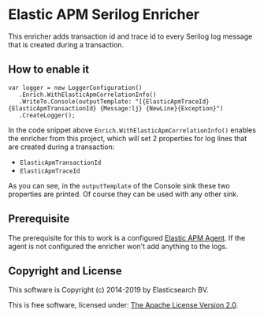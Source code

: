 # Elastic APM Serilog Enricher

This enricher adds transaction id and trace id to every Serilog log message that is created during a transaction. 

## How to enable it

```
var logger = new LoggerConfiguration()
   .Enrich.WithElasticApmCorrelationInfo()
   .WriteTo.Console(outputTemplate: "[{ElasticApmTraceId} {ElasticApmTransactionId} {Message:lj} {NewLine}{Exception}")
   .CreateLogger();
```

In the code snippet above `Enrich.WithElasticApmCorrelationInfo()` enables the enricher from this project, which will set 2 properties for log lines that are created during a transaction:
- `ElasticApmTransactionId`
- `ElasticApmTraceId`

As you can see, in the `outputTemplate` of the Console sink these two properties are printed. Of course they can be used with any other sink.

## Prerequisite

The prerequisite for this to work is a configured [Elastic APM Agent](https://github.com/elastic/apm-agent-dotnet). If the agent is not configured the enricher won't add anything to the logs.

## Copyright and License

This software is Copyright (c) 2014-2019 by Elasticsearch BV.

This is free software, licensed under: [The Apache License Version 2.0](https://github.com/elastic/ecs-dotnet/blob/master/license.txt).
